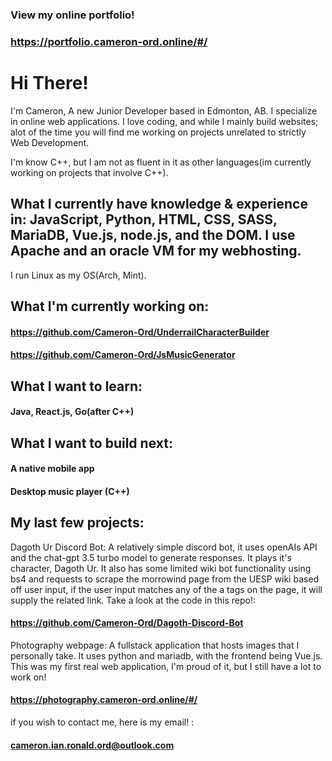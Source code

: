 ### View my online portfolio!
### https://portfolio.cameron-ord.online/#/

# Hi There!
I'm Cameron, A new Junior Developer based in Edmonton, AB. I specialize in online web applications. I love coding, and while I mainly build websites; alot of the time you will find me working on projects unrelated to strictly Web Development.

I'm know C++, but I am not as fluent in it as other languages(im currently working on projects that involve C++).

## What I currently have knowledge & experience in: JavaScript, Python, HTML, CSS, SASS, MariaDB, Vue.js, node.js, and the DOM. I use Apache and an oracle VM for my webhosting.

I run Linux as my OS(Arch, Mint).

## What I'm currently working on:
#### https://github.com/Cameron-Ord/UnderrailCharacterBuilder
#### https://github.com/Cameron-Ord/JsMusicGenerator
  
##  What I want to learn:
#### Java, React.js, Go(after C++)  

## What I want to build next:
#### A native mobile app
#### Desktop music player (C++)

## My last few projects:

Dagoth Ur Discord Bot: A relatively simple discord bot, it uses openAIs API and the chat-gpt 3.5 turbo model to generate responses. It plays it's character, Dagoth Ur. It also has some limited wiki bot functionality using bs4 and requests to scrape the morrowind page from the UESP wiki based off user input, if the user input matches any of the a tags on the page, it will supply the related link. Take a look at the code in this repo!:

#### https://github.com/Cameron-Ord/Dagoth-Discord-Bot

Photography webpage: A fullstack application that hosts images that I personally take. It uses python and mariadb, with the frontend being Vue.js. This was my first real web application, I'm proud of it, but I still have a lot to work on! 

#### https://photography.cameron-ord.online/#/

if you wish to contact me, here is my email! : 

#### cameron.ian.ronald.ord@outlook.com
